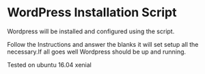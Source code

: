 # WordPress Installation Script
Wordpress will be installed and configured using the script.

Follow the Instructions and answer the blanks it will set setup all the necessary.If all goes well Wordpress should be up and running.

Tested on ubuntu 16.04 xenial
